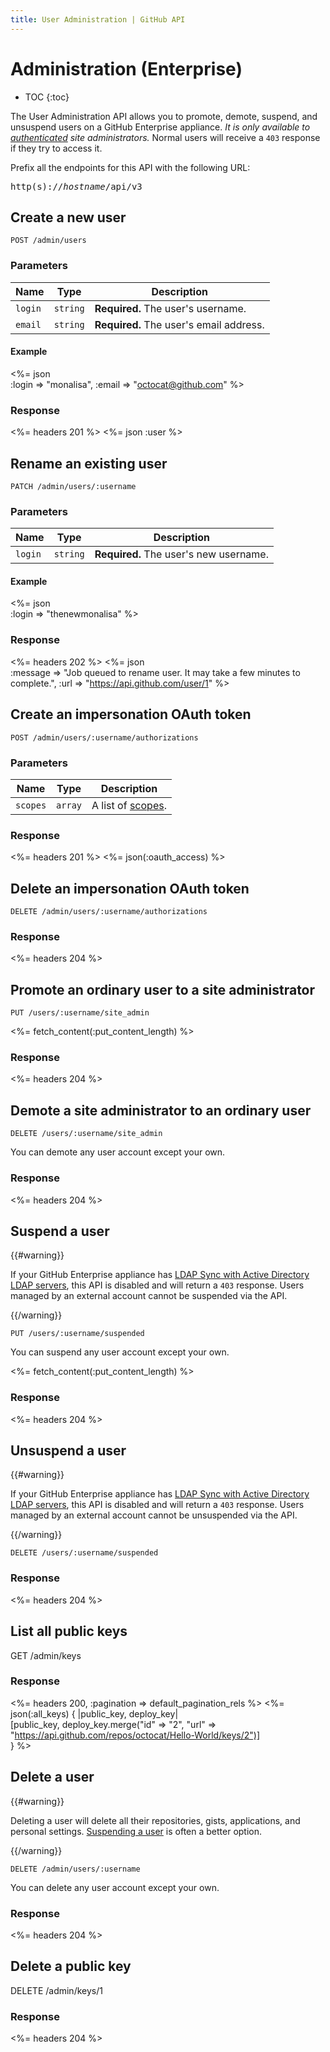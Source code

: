 ```yaml
---
title: User Administration | GitHub API
---
```


# Administration (Enterprise)

* TOC
{:toc}

The User Administration API allows you to promote, demote, suspend, and unsuspend users on a GitHub Enterprise appliance. *It is only available to [authenticated](/v3/#authentication) site administrators.* Normal users will receive a `403` response if they try to access it.

Prefix all the endpoints for this API with the following URL:

<pre class="terminal">
http(s)://<em>hostname</em>/api/v3
</pre>

## Create a new user

    POST /admin/users

### Parameters

Name | Type | Description
-----|------|--------------
`login`|`string` | **Required.** The user's username.
`email`|`string` | **Required.** The user's email address.

#### Example

<%= json \
    :login    => "monalisa",
    :email    => "octocat@github.com"
%>

### Response

<%= headers 201 %>
<%= json :user %>

## Rename an existing user

    PATCH /admin/users/:username

### Parameters

Name | Type | Description
-----|------|--------------
`login`|`string` | **Required.** The user's new username.

#### Example

<%= json \
  :login => "thenewmonalisa"
%>

### Response

<%= headers 202 %>
<%= json \
  :message => "Job queued to rename user. It may take a few minutes to complete.",
  :url => "https://api.github.com/user/1"
%>

## Create an impersonation OAuth token

    POST /admin/users/:username/authorizations

### Parameters

Name | Type | Description
---- | ---- | -------------
`scopes`|`array` | A list of [scopes](/v3/oauth/#scopes).

### Response

<%= headers 201 %>
<%= json(:oauth_access) %>

## Delete an impersonation OAuth token

    DELETE /admin/users/:username/authorizations

### Response

<%= headers 204 %>

## Promote an ordinary user to a site administrator

    PUT /users/:username/site_admin

<%= fetch_content(:put_content_length) %>

### Response

<%= headers 204 %>

## Demote a site administrator to an ordinary user

    DELETE /users/:username/site_admin

You can demote any user account except your own.

### Response

<%= headers 204 %>

## Suspend a user

{{#warning}}

If your GitHub Enterprise appliance has [LDAP Sync with Active Directory LDAP servers](https://help.github.com/enterprise/2.1/admin/guides/user-management/using-ldap), this API is disabled and will return a `403` response. Users managed by an external account cannot be suspended via the API.

{{/warning}}

    PUT /users/:username/suspended

You can suspend any user account except your own.

<%= fetch_content(:put_content_length) %>

### Response

<%= headers 204 %>

## Unsuspend a user

{{#warning}}

If your GitHub Enterprise appliance has [LDAP Sync with Active Directory LDAP servers](https://help.github.com/enterprise/2.1/admin/guides/user-management/using-ldap), this API is disabled and will return a `403` response. Users managed by an external account cannot be unsuspended via the API.

{{/warning}}

    DELETE /users/:username/suspended

### Response

<%= headers 204 %>

## List all public keys

   GET /admin/keys

### Response

<%= headers 200, :pagination => default_pagination_rels %>
<%= json(:all_keys) { |public_key, deploy_key| \
  [public_key, deploy_key.merge("id" => "2", "url" => "https://api.github.com/repos/octocat/Hello-World/keys/2")] \
} %>

## Delete a user

{{#warning}}

Deleting a user will delete all their repositories, gists, applications, and personal settings. [Suspending a user](/v3/users/administration/#suspend-a-user) is often a better option.

{{/warning}}

    DELETE /admin/users/:username

You can delete any user account except your own.

### Response

<%= headers 204 %>

## Delete a public key

  DELETE /admin/keys/1

### Response

<%= headers 204 %>
